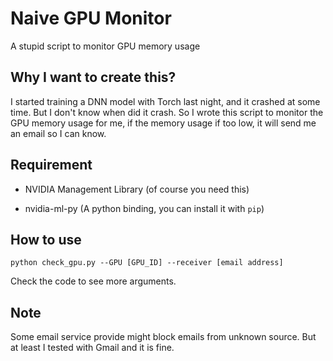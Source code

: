 # Naive GPU Monitor
A stupid script to monitor GPU memory usage


## Why I want to create this?
I started training a DNN model with Torch last night, and it crashed at some time. But I don't know when did it crash. So I wrote this script to monitor the GPU memory usage for me, if the memory usage if too low, it will send me an email so I can know.


## Requirement

- NVIDIA Management Library (of course you need this)

- nvidia-ml-py (A python binding, you can install it with `pip`)


## How to use

`python check_gpu.py --GPU [GPU_ID] --receiver [email address]`

Check the code to see more arguments.


## Note

Some email service provide might block emails from unknown source. But at least I tested with Gmail and it is fine.
